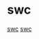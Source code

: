# swc

[swc](https://github.com/privatenumber/minification-benchmarks)
[swc](https://github.com/swc-project/swc)
